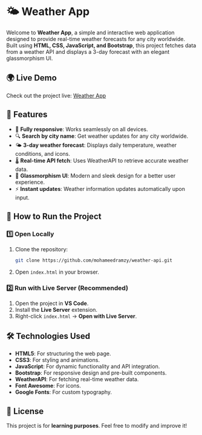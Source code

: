 # 🌤 Weather App

Welcome to **Weather App**, a simple and interactive web application designed to provide real-time weather forecasts for any city worldwide. Built using **HTML, CSS, JavaScript, and Bootstrap**, this project fetches data from a weather API and displays a 3-day forecast with an elegant glassmorphism UI.

## 🌍 Live Demo
Check out the project live: [Weather App](https://smart-login-black.vercel.app/)

## 📌 Features

- 📱 **Fully responsive**: Works seamlessly on all devices.
- 🔍 **Search by city name**: Get weather updates for any city worldwide.
- 🌤 **3-day weather forecast**: Displays daily temperature, weather conditions, and icons.
- 🌡 **Real-time API fetch**: Uses WeatherAPI to retrieve accurate weather data.
- 🎨 **Glassmorphism UI**: Modern and sleek design for a better user experience.
- ⚡ **Instant updates**: Weather information updates automatically upon input.

## 🚀 How to Run the Project

### 1️⃣ Open Locally

1. Clone the repository:
   ```sh
   git clone https://github.com/mohameedramzy/weather-api.git
   ```
2. Open `index.html` in your browser.

### 2️⃣ Run with Live Server (Recommended)

1. Open the project in **VS Code**.
2. Install the **Live Server** extension.
3. Right-click `index.html` → **Open with Live Server**.

## 🛠 Technologies Used
- **HTML5**: For structuring the web page.
- **CSS3**: For styling and animations.
- **JavaScript**: For dynamic functionality and API integration.
- **Bootstrap**: For responsive design and pre-built components.
- **WeatherAPI**: For fetching real-time weather data.
- **Font Awesome**: For icons.
- **Google Fonts**: For custom typography.

## 📄 License
This project is for **learning purposes**. Feel free to modify and improve it!

